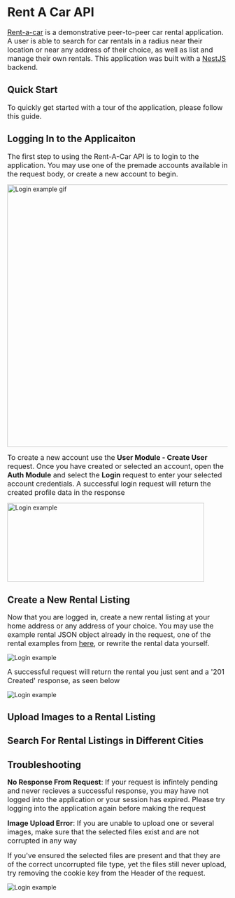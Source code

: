 # **Rent A Car API**
<font size=3>[Rent-a-car](https://github.com/Pioneer18/Rent-A-Car) is a demonstrative peer-to-peer car rental application. A user is able to search for car rentals in a radius near their location or near any address of their choice, as well as list and manage their own rentals. This application was built with a [NestJS](https://nestjs.com) backend.</font>

## **Quick Start**
<font size=3>To quickly get started with a tour of the application, please follow this guide.</font>

## **Logging In to the Applicaiton**
<font size=3>The first step to using the Rent-A-Car API is to login to the application. You may use one of the premade accounts available in the request body, or create a new account to begin.</font>

<img src="https://drive.google.com/uc?export=view&id=1z8uwCcdBdTj0gD0V39oWFEjlcHq-O9o8" alt="Login example gif" width="600">

<font size=3>To create a new account use the **User Module - Create User** request. Once you have created or selected an account, open the **Auth Module** and select the **Login** request to enter your selected account credentials. A successful login request will return the created profile data in the response</font>  

<img src="https://drive.google.com/uc?export=view&id=1p8oGVy38OqYgKJ6x4VoE1eu6UwN_w5nM" alt="Login example" width="450" height="180">

## **Create a New Rental Listing**
<font size=3>Now that you are logged in, create a new rental listing at your home address or any address of your choice. You may use the example rental JSON object already in the request, one of the rental examples from [here](), or rewrite the rental data yourself.</font>

<img src="https://drive.google.com/uc?export=view&id=1USunlVWm7ZATTgzAfM28bfG_gchZjmUb" alt="Login example">

<font size=3>A successful request will return the rental you just sent and a '201 Created' response, as seen below</font>

<img src="https://drive.google.com/uc?export=view&id=1xthGFOPAqJ53y2XVIWGUQHASRtdMywkE" alt="Login example" >


## **Upload Images to a Rental Listing**

## **Search For Rental Listings in Different Cities**


## **Troubleshooting**
<font size=3>**No Response From Request**: If your request is infintely pending and never recieves a successful response, you may have not logged into the application or your session has expired. Please try logging into the application again before making the request</font>

<font size=3>**Image Upload Error**: If you are unable to upload one or several images, make sure that the selected files exist and are not corrupted in any way</font>

<font size=3>If you've ensured the selected files are present and that they are of the correct uncorrupted file type, yet the files still never upload, try removing the cookie key from the Header of the request.</font>

<img src="https://drive.google.com/uc?export=view&id=1-5uvVG0Ya5Dmc_6BRVSOii8FDRkXuCZq" alt="Login example" >


